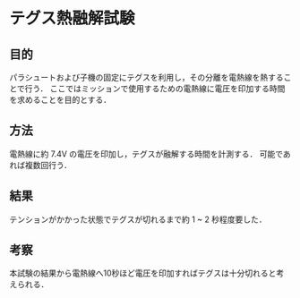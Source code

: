 # テグス熱融解試験

## 目的

パラシュートおよび子機の固定にテグスを利用し，その分離を電熱線を熱することで行う．
ここではミッションで使用するための電熱線に電圧を印加する時間を求めることを目的とする．

## 方法

電熱線に約 7.4V の電圧を印加し，テグスが融解する時間を計測する．
可能であれば複数回行う．

## 結果

テンションがかかった状態でテグスが切れるまで約 1 ~ 2 秒程度要した．

## 考察

本試験の結果から電熱線へ10秒ほど電圧を印加すればテグスは十分切れると考えられる．
